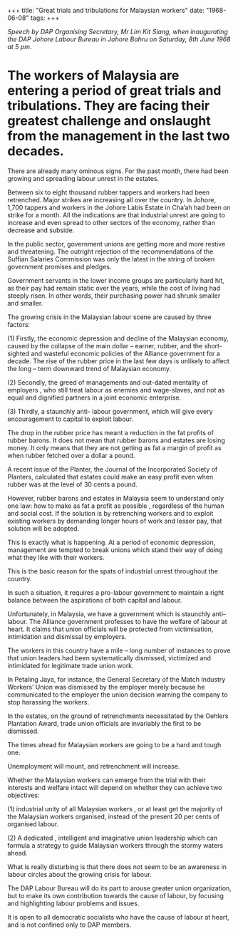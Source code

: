 +++ 
title: "Great trials and tribulations for Malaysian workers"
date: "1968-06-08"
tags:
+++

_Speech by DAP Organising Secretary, Mr Lim Kit Siang, when inaugurating the DAP Johore Labour Bureau in Johore Bahru on Saturday, 8th June 1968 at 5 pm._
                                
# The workers of Malaysia are entering a period of great trials and tribulations. They are facing their greatest challenge and onslaught from the management in the last two decades.

There are already many ominous signs. For the past month, there had been growing and spreading labour unrest in the estates.

Between six to eight thousand rubber tappers and workers had been retrenched. Major strikes are increasing all over the country. In Johore, 1,700 tappers and workers in the Johore Labis Estate in Cha’ah had been on strike for a month. All the indications are that industrial unrest are going to increase and even spread to other sectors of the economy, rather than decrease and subside.</u>

In the public sector, government unions are getting more and more restive and threatening. The outright rejection of the recommendations of the Suffian Salaries Commission was only the latest in the string of broken government promises and pledges.

Government servants in the lower income groups are particularly hard hit, as their pay had remain static over the years, while the cost of living had steeply risen. In other words, their purchasing power had shrunk smaller and smaller.

The growing crisis in the Malaysian labour scene are caused by three factors:

(1)        Firstly, the economic depression and decline of the Malaysian economy, caused by the collapse of the main dollar – earner, rubber, and the short-sighted and wasteful economic policies of the Alliance government for a decade. The rise of the rubber price in the last few days is unlikely to affect the long – term downward trend of Malaysian economy.

(2)        Secondly, the greed of managements and out-dated mentality of employers , who still treat labour as enemies and wage-slaves, and not as equal and dignified partners in a joint economic enterprise.

(3)        Thirdly, a staunchly anti- labour government, which will give every encouragement to capital to exploit labour.

The drop in the rubber price has meant a reduction in the fat profits of rubber barons. It does not mean that rubber barons and estates are losing money. It only means that they are not getting as fat a margin of profit as when rubber fetched over a dollar a pound.

A recent issue of the Planter, the Journal of the Incorporated Society of Planters, calculated that estates could make an easy profit even when rubber was at the level of 30 cents a pound.

However, rubber barons and estates in Malaysia seem to understand only one law: how to make as fat a profit as possible , regardless of the human and social cost. If the solution is by retrenching workers and to exploit existing workers by demanding longer hours of work and lesser pay, that solution will be adopted.

This is exactly what is happening. At a period of economic depression, management are tempted to break unions which stand their way of doing what they like with their workers.

This is the basic reason for the spats of industrial unrest throughout the country.

In such a situation, it requires a pro-labour government to maintain a right balance between the aspirations of both capital and labour.

Unfortunately, in Malaysia, we have a government which is staunchly anti–labour. The Alliance government professes to have the welfare of labour at heart. It claims that union officials will be protected from victimisation, intimidation and dismissal by employers.

The workers in this country have a mile – long number of instances to prove that union leaders had been systematically dismissed, victimized and intimidated for legitimate trade union work.

In Petaling Jaya, for instance, the General Secretary of the Match Industry Workers’ Union was dismissed by the employer merely because he communicated to the employer the union decision warning the company to stop harassing the workers.

In the estates, on the ground of retrenchments necessitated by the Oehlers Plantation Award, trade union officials are invariably the first to be dismissed.

The times ahead for Malaysian workers are going to be a hard and tough one. 

Unemployment will mount, and retrenchment will increase.

Whether the Malaysian workers can emerge from the trial with their interests and welfare intact will depend on whether they can achieve two objectives:

(1)        industrial unity of all Malaysian workers , or at least get the majority of the Malaysian workers organised, instead of the present 20 per cents of organised labour.

(2)        A dedicated , intelligent and imaginative union leadership which can formula a strategy to guide Malaysian workers through the stormy waters ahead.

What is really disturbing is that there does not seem to be an awareness in labour circles about the growing crisis for labour.

The DAP Labour Bureau will do its part to arouse greater union organization, but to make its own contribution towards the cause of labour, by focusing and highlighting labour problems and issues.

It is open to all democratic socialists who have the cause of labour at heart, and is not confined only to DAP members.
 
